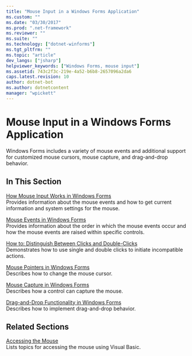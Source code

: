 ```yaml
---
title: "Mouse Input in a Windows Forms Application"
ms.custom: ""
ms.date: "03/30/2017"
ms.prod: ".net-framework"
ms.reviewer: ""
ms.suite: ""
ms.technology: ["dotnet-winforms"]
ms.tgt_pltfrm: ""
ms.topic: "article"
dev_langs: ["jsharp"]
helpviewer_keywords: ["Windows Forms, mouse input"]
ms.assetid: 743c2f3c-219e-4a52-b6b8-2657096a2da6
caps.latest.revision: 10
author: dotnet-bot
ms.author: dotnetcontent
manager: "wpickett"
---
```

# Mouse Input in a Windows Forms Application
Windows Forms includes a variety of mouse events and additional support for customized mouse cursors, mouse capture, and drag-and-drop behavior.  
  
## In This Section  
 [How Mouse Input Works in Windows Forms](../../../docs/framework/winforms/how-mouse-input-works-in-windows-forms.md)  
 Provides information about the mouse events and how to get current information and system settings for the mouse.  
  
 [Mouse Events in Windows Forms](../../../docs/framework/winforms/mouse-events-in-windows-forms.md)  
 Provides information about the order in which the mouse events occur and how the mouse events are raised within specific controls.  
  
 [How to: Distinguish Between Clicks and Double-Clicks](../../../docs/framework/winforms/how-to-distinguish-between-clicks-and-double-clicks.md)  
 Demonstrates how to use single and double clicks to initiate incompatible actions.  
  
 [Mouse Pointers in Windows Forms](../../../docs/framework/winforms/mouse-pointers-in-windows-forms.md)  
 Describes how to change the mouse cursor.  
  
 [Mouse Capture in Windows Forms](../../../docs/framework/winforms/mouse-capture-in-windows-forms.md)  
 Describes how a control can capture the mouse.  
  
 [Drag-and-Drop Functionality in Windows Forms](../../../docs/framework/winforms/drag-and-drop-functionality-in-windows-forms.md)  
 Describes how to implement drag-and-drop behavior.  
  
## Related Sections  
 [Accessing the Mouse](~/docs/visual-basic/developing-apps/programming/computer-resources/accessing-the-mouse.md)  
 Lists topics for accessing the mouse using Visual Basic.
